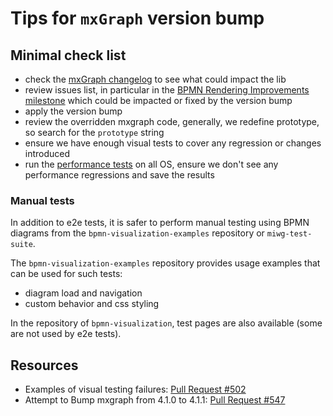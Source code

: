 # Tips for `mxGraph` version bump

## Minimal check list

- check the [mxGraph changelog](https://github.com/jgraph/mxgraph/blob/master/ChangeLog) to see what could impact the lib
- review issues list, in particular in the [BPMN Rendering Improvements milestone](https://github.com/process-analytics/bpmn-visualization-js/milestone/14) which could be impacted or fixed by the version bump
- apply the version bump
- review the overridden mxgraph code, generally, we redefine prototype, so search for the `prototype` string   
- ensure we have enough visual tests to cover any regression or changes introduced
- run the [performance tests](./testing.md#performance-tests) on all OS, ensure we don't see any performance regressions and save the results


### Manual tests

In addition to e2e tests, it is safer to perform manual testing using BPMN diagrams from the `bpmn-visualization-examples` repository or `miwg-test-suite`.

The `bpmn-visualization-examples` repository provides usage examples that can be used for such tests:
  - diagram load and navigation
  - custom behavior and css styling

In the repository of `bpmn-visualization`, test pages are also available (some are not used by e2e tests).


## Resources

- Examples of visual testing failures: [Pull Request #502](https://github.com/process-analytics/bpmn-visualization-js/pull/502)
- Attempt to Bump mxgraph from 4.1.0 to 4.1.1: [Pull Request #547](https://github.com/process-analytics/bpmn-visualization-js/pull/547#issuecomment-678959718)



